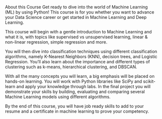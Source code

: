 



About this Course
Get ready to dive into the world of Machine Learning (ML) by using Python! This course is for you whether you want to advance your Data Science career or get started in Machine Learning and Deep Learning.  

This course will begin with a gentle introduction to Machine Learning and what it is, with topics like supervised vs unsupervised learning, linear & non-linear regression, simple regression and more.  

You will then dive into classification techniques using different classification algorithms, namely K-Nearest Neighbors (KNN), decision trees, and Logistic Regression. You’ll also learn about the importance and different types of clustering such as k-means, hierarchical clustering, and DBSCAN. 

With all the many concepts you will learn, a big emphasis will be placed on hands-on learning. You will work with Python libraries like SciPy and scikit-learn and apply your knowledge through labs. In the final project you will demonstrate your skills by building, evaluating and comparing several Machine Learning models using different algorithms.  

By the end of this course, you will have job ready skills to add to your resume and a certificate in machine learning to prove your competency.
